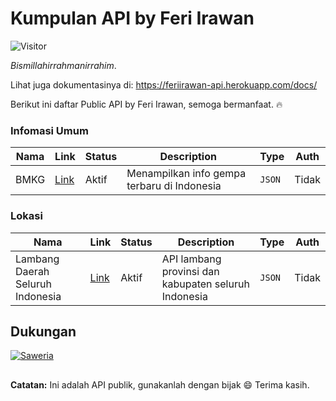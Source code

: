 # Kumpulan API by Feri Irawan

![Visitor](https://visitor-badge.feriirawann.repl.co?username=feri-irawan&repo=API)

*Bismillahirrahmanirrahim*.

Lihat juga dokumentasinya di:
https://feriirawan-api.herokuapp.com/docs/

Berikut ini daftar Public API by Feri Irawan, semoga bermanfaat. :fire:

### Infomasi Umum
| Nama | Link | Status | Description | Type | Auth |
|------|------|--------|-------------|------|------|
| BMKG | [Link](https://github.com/feri-irawan/API/tree/main/list/bmkg#readme) | Aktif | Menampilkan info gempa terbaru di Indonesia | `JSON` | Tidak |

### Lokasi
| Nama | Link | Status | Description | Type | Auth |
|------|------|--------|-------------|------|------|
| Lambang Daerah Seluruh Indonesia | [Link](https://github.com/feri-irawan/API/tree/main/list/lambang-daerah-indonesia#readme) | Aktif | API lambang provinsi dan kabupaten seluruh Indonesia | `JSON` | Tidak |

## Dukungan
[![Saweria](https://img.shields.io/badge/saweria-orange?style=for-the-badge)](https://saweria.co/feriirawans)
##

__Catatan:__
Ini adalah API publik, gunakanlah dengan bijak :smile:
Terima kasih.
